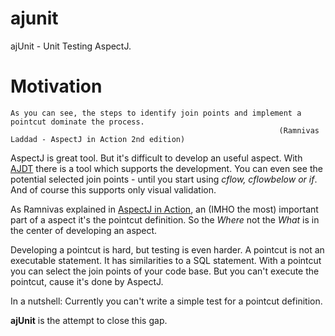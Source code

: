 ajunit
======

ajUnit - Unit Testing AspectJ.

Motivation
==========

    As you can see, the steps to identify join points and implement a pointcut dominate the process.
                                                                (Ramnivas Laddad - AspectJ in Action 2nd edition)


AspectJ is great tool. But it's difficult to develop an useful aspect. With [AJDT](http://www.eclipse.org/ajdt/) there is a tool which supports the development.
You can even see the potential selected join points - until you start using _cflow, cflowbelow or if_. And of course this supports only visual validation.

As Ramnivas explained in [AspectJ in Action](http://www.manning.com/laddad2/), an (IMHO the most) important part of a aspect it's the pointcut definition. So the _Where_ not the _What_
is in the center of developing an aspect.

Developing a pointcut is hard, but testing is even harder. A pointcut is not an executable statement. It has similarities to a SQL statement.
With a pointcut you can select the join points of your code base. But you can't execute the pointcut, cause it's done by AspectJ.

In a nutshell: Currently you can't write a simple test for a pointcut definition.

**ajUnit** is the attempt to close this gap.
